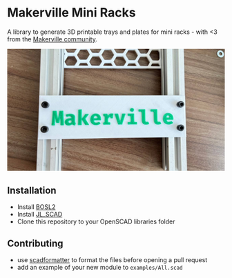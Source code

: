 # Makerville Mini Racks

A library to generate 3D printable trays and plates for mini racks - with <3 from the [Makerville community](https://makerville.io/).

![example-blank](./examples/blank.jpg)


## Installation

- Install [BOSL2](https://github.com/BelfrySCAD/BOSL2/wiki#installation)
- Install [JL_SCAD](https://github.com/lijon/jl_scad?tab=readme-ov-file#installation)
- Clone this repository to your OpenSCAD libraries folder

## Contributing

- use [scadformatter](https://github.com/hugheaves/scadformat/) to format the files before opening a pull request
- add an example of your new module to `examples/All.scad`

